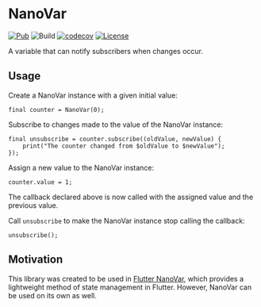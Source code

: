 # NanoVar

[![Pub](https://img.shields.io/pub/v/nano_var.svg)](https://pub.dev/packages/nano_var)
![Build](https://github.com/oborgen/nano_var/actions/workflows/build.yaml/badge.svg)
[![codecov](https://codecov.io/gh/oborgen/nano_var/branch/master/graph/badge.svg?token=M8RFX21Y49)](https://codecov.io/gh/oborgen/nano_var)
[![License](https://img.shields.io/badge/License-BSD%203--Clause-blue.svg)](https://opensource.org/licenses/BSD-3-Clause)

A variable that can notify subscribers when changes occur.

## Usage

Create a NanoVar instance with a given initial value:

```
final counter = NanoVar(0);
```

Subscribe to changes made to the value of the NanoVar instance:

```
final unsubscribe = counter.subscribe((oldValue, newValue) {
    print("The counter changed from $oldValue to $newValue");
});
```

Assign a new value to the NanoVar instance:

```
counter.value = 1;
```

The callback declared above is now called with the assigned value and the
previous value.

Call `unsubscribe` to make the NanoVar instance stop calling the callback:

```
unsubscribe();
```

## Motivation

This library was created to be used in
[Flutter NanoVar](https://pub.dev/packages/flutter_nano_var), which provides a
lightweight method of state management in Flutter.
However, NanoVar can be used on its own as well.

